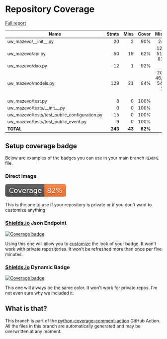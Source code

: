 # Repository Coverage

[Full report](https://htmlpreview.github.io/?https://github.com/uw-asa/uw-restclients-mazevo/blob/python-coverage-comment-action-data/htmlcov/index.html)

| Name                                            |    Stmts |     Miss |   Cover |   Missing |
|------------------------------------------------ | -------: | -------: | ------: | --------: |
| uw\_mazevo/\_\_init\_\_.py                      |       20 |        2 |     90% |    24, 48 |
| uw\_mazevo/api.py                               |       50 |       19 |     62% |12-17, 51-55, 81-91 |
| uw\_mazevo/dao.py                               |       12 |        1 |     92% |        19 |
| uw\_mazevo/models.py                            |      129 |       21 |     84% |20, 37, 46, 50-54, 71, 144-155 |
| uw\_mazevo/test.py                              |        8 |        0 |    100% |           |
| uw\_mazevo/tests/\_\_init\_\_.py                |        0 |        0 |    100% |           |
| uw\_mazevo/tests/test\_public\_configuration.py |       15 |        0 |    100% |           |
| uw\_mazevo/tests/test\_public\_event.py         |        9 |        0 |    100% |           |
|                                       **TOTAL** |  **243** |   **43** | **82%** |           |


## Setup coverage badge

Below are examples of the badges you can use in your main branch `README` file.

### Direct image

[![Coverage badge](https://raw.githubusercontent.com/uw-asa/uw-restclients-mazevo/python-coverage-comment-action-data/badge.svg)](https://htmlpreview.github.io/?https://github.com/uw-asa/uw-restclients-mazevo/blob/python-coverage-comment-action-data/htmlcov/index.html)

This is the one to use if your repository is private or if you don't want to customize anything.

### [Shields.io](https://shields.io) Json Endpoint

[![Coverage badge](https://img.shields.io/endpoint?url=https://raw.githubusercontent.com/uw-asa/uw-restclients-mazevo/python-coverage-comment-action-data/endpoint.json)](https://htmlpreview.github.io/?https://github.com/uw-asa/uw-restclients-mazevo/blob/python-coverage-comment-action-data/htmlcov/index.html)

Using this one will allow you to [customize](https://shields.io/endpoint) the look of your badge.
It won't work with private repositories. It won't be refreshed more than once per five minutes.

### [Shields.io](https://shields.io) Dynamic Badge

[![Coverage badge](https://img.shields.io/badge/dynamic/json?color=brightgreen&label=coverage&query=%24.message&url=https%3A%2F%2Fraw.githubusercontent.com%2Fuw-asa%2Fuw-restclients-mazevo%2Fpython-coverage-comment-action-data%2Fendpoint.json)](https://htmlpreview.github.io/?https://github.com/uw-asa/uw-restclients-mazevo/blob/python-coverage-comment-action-data/htmlcov/index.html)

This one will always be the same color. It won't work for private repos. I'm not even sure why we included it.

## What is that?

This branch is part of the
[python-coverage-comment-action](https://github.com/marketplace/actions/python-coverage-comment)
GitHub Action. All the files in this branch are automatically generated and may be
overwritten at any moment.